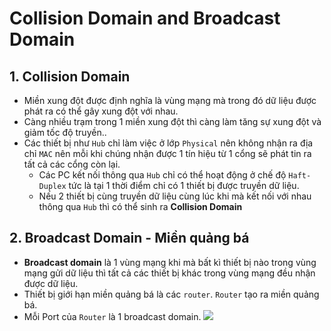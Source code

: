 # Collision Domain and Broadcast Domain
## 1. Collision Domain
- Miền xung đột được định nghĩa là vùng mạng mà trong đó dữ liệu được phát ra có thể gây xung đột với nhau.
- Càng nhiều trạm trong 1 miền xung đột thì càng làm tăng sự xung đột và giảm tốc độ truyền..
- Các thiết bị như `Hub` chỉ làm việc ở lớp `Physical` nên không nhận ra địa chỉ `MAC` nên mỗi khi chúng nhận được 1 tín hiệu từ 1 cổng sẽ phát tin ra tất cả các cổng còn lại.
  + Các PC kết nối thông qua `Hub` chỉ có thể hoạt động ở chế độ `Haft-Duplex` tức là tại 1 thời điểm chỉ có 1 thiết bị được truyền dữ liệu.
  + Nếu 2 thiết bị cùng truyền dữ liệu cùng lúc khi mà kết nối với nhau thông qua `Hub` thì có thể sinh ra **Collision Domain** 

## 2. Broadcast Domain - Miền quảng bá
- **Broadcast domain** là 1 vùng mạng khi mà bất kì thiết bị nào trong vùng mạng gửi dữ liệu thì tất cả các thiết bị khác trong vùng mạng đều nhận được dữ liệu.
- Thiết bị giới hạn miền quảng bá là các `router`. `Router` tạo ra miền quảng bá.
- Mỗi Port của `Router` là 1 broadcast domain.
![](https://i.ibb.co/sQT1NVX/68747470733a2f2f6d656469612e6765656b73666f726765656b732e6f72672f77702d636f6e74656e742f75706c6f616473.png)

